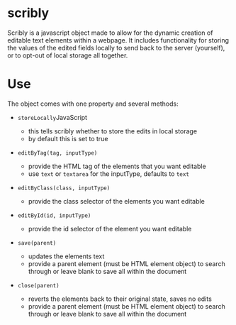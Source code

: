 scribly
=======

Scribly is a javascript object made to allow for the dynamic creation of editable text elements within a webpage. It includes functionality for storing the values of the edited fields locally to send back to the server (yourself), or to opt-out of local storage all together.

Use
===

The object comes with one property and several methods:
* ```storeLocally```JavaScript
  * this tells scribly whether to store the edits in local storage
  * by default this is set to true

* `editByTag(tag, inputType)`
  * provide the HTML tag of the elements that you want editable
  * use `text` or `textarea` for the inputType, defaults to `text`

* `editByClass(class, inputType)`
  * provide the class selector of the elements you want editable

* `editById(id, inputType)`
  * provide the id selector of the element you want editable

* `save(parent)`
  * updates the elements text
  * provide a parent element (must be HTML element object) to search through or leave blank to save all within the document

* `close(parent)`
  * reverts the elements back to their original state, saves no edits
  * provide a parent element (must be HTML element object) to search through or leave blank to save all within the document
